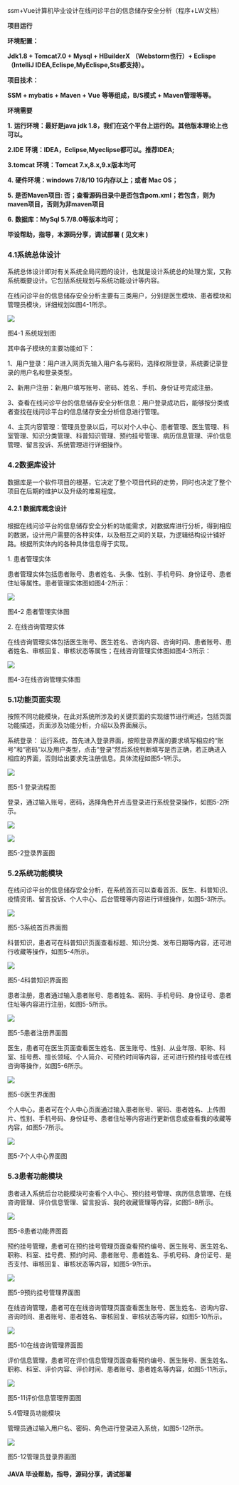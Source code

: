 ssm+Vue计算机毕业设计在线问诊平台的信息储存安全分析（程序+LW文档）

**项目运行**

**环境配置：**

**Jdk1.8 + Tomcat7.0 + Mysql + HBuilderX** **（Webstorm也行）+ Eclispe（IntelliJ
IDEA,Eclispe,MyEclispe,Sts都支持）。**

**项目技术：**

**SSM + mybatis + Maven + Vue** **等等组成，B/S模式 + Maven管理等等。**

**环境需要**

**1.** **运行环境：最好是java jdk 1.8，我们在这个平台上运行的。其他版本理论上也可以。**

**2.IDE** **环境：IDEA，Eclipse,Myeclipse都可以。推荐IDEA;**

**3.tomcat** **环境：Tomcat 7.x,8.x,9.x版本均可**

**4.** **硬件环境：windows 7/8/10 1G内存以上；或者 Mac OS；**

**5.** **是否Maven项目: 否；查看源码目录中是否包含pom.xml；若包含，则为maven项目，否则为非maven项目**

**6.** **数据库：MySql 5.7/8.0等版本均可；**

**毕设帮助，指导，本源码分享，调试部署** **(** **见文末** **)**

### 4.1系统总体设计

系统总体设计即对有关系统全局问题的设计，也就是设计系统总的处理方案，又称系统概要设计。它包括系统规划与系统功能设计等内容。

在线问诊平台的信息储存安全分析主要有三类用户，分别是医生模块、患者模块和管理员模块，详细规划如图4-1所示。

![](./res/e3d5eb201fe64f48a5a09f013619c06c.png)

图4-1 系统规划图

其中各子模块的主要功能如下：

1、用户登录：用户进入网页先输入用户名与密码，选择权限登录，系统要记录登录的用户名和登录类型。

2、新用户注册：新用户填写账号、密码、姓名、手机、身份证号完成注册。

3、查看在线问诊平台的信息储存安全分析信息：用户登录成功后，能够按分类或者查找在线问诊平台的信息储存安全分析信息进行管理。

4、主页内容管理：管理员登录以后，可以对个人中心、患者管理、医生管理、科室管理、知识分类管理、科普知识管理、预约挂号管理、病历信息管理、评价信息管理、留言投诉、系统管理进行详细操作。

### 4.2数据库设计

数据库是一个软件项目的根基，它决定了整个项目代码的走势，同时也决定了整个项目在后期的维护以及升级的难易程度。

#### 4.2.1 数据库概念设计

根据在线问诊平台的信息储存安全分析的功能需求，对数据库进行分析，得到相应的数据，设计用户需要的各种实体，以及相互之间的关联，为逻辑结构设计铺好路。根据所实体内的各种具体信息得于实现。

1\. 患者管理实体

患者管理实体包括患者账号、患者姓名、头像、性别、手机号码、身份证号、患者住址等属性。患者管理实体图如图4-2所示：

![](./res/7af51352843b482683f5ffd0afec5457.png)

图4-2 患者管理实体图

2\. 在线咨询管理实体

在线咨询管理实体包括医生账号、医生姓名、咨询内容、咨询时间、患者账号、患者姓名、审核回复、审核状态等属性；在线咨询管理实体图如图4-3所示：

![](./res/3eb1c89700f346b587e0d9e8388300f6.png)

图4-3在线咨询管理实体图

### 5.1功能页面实现

按照不同功能模块，在此对系统所涉及的关键页面的实现细节进行阐述，包括页面功能描述，页面涉及功能分析，介绍以及界面展示。

系统登录：
运行系统，首先进入登录界面，按照登录界面的要求填写相应的“账号”和“密码”以及用户类型，点击“登录”然后系统判断填写是否正确，若正确进入相应的界面，否则给出要求先注册信息。具体流程如图5-1所示。

![](./res/046a4246eed846f7bc43efc3f7e8943c.png)

图5-1 登录流程图

登录，通过输入账号，密码，选择角色并点击登录进行系统登录操作，如图5-2所示。

![](./res/4d4895cb40ed474b9772e7854ec92840.png)

![](./res/e1775b2fe731421a9af8a2d2968e03b1.png)

图5-2登录界面图

### 5.2系统功能模块

在线问诊平台的信息储存安全分析，在系统首页可以查看首页、医生、科普知识、疫情资讯、留言投诉、个人中心、后台管理等内容进行详细操作，如图5-3所示。

![](./res/1cd353b7bc874487adc31329c881912e.png)

图5-3系统首页界面图

科普知识，患者可在科普知识页面查看标题、知识分类、发布日期等内容，还可进行收藏等操作，如图5-4所示。

![](./res/459f2430f8644bd68ff36e2e57d264fb.png)

图5-4科普知识界面图

患者注册，患者通过输入患者账号、患者姓名、密码、手机号码、身份证号、患者住址等内容进行注册，如图5-5所示。

![](./res/fa28347313eb4641890098fd9bb4a89e.png)

图5-5患者注册界面图

医生，患者可在医生页面查看医生姓名、医生账号、性别、从业年限、职称、科室、挂号费、擅长领域、个人简介、可预约时间等内容，还可进行预约挂号或在线咨询等操作，如图5-6所示。

![](./res/2a99630a24ec4aa4bccbca833243879b.png)

图5-6医生界面图

个人中心，患者可在个人中心页面通过输入患者账号、密码、患者姓名、上传图片、性别、手机号码、身份证号、患者住址等内容进行更新信息或查看我的收藏等内容，如图5-7所示。

![](./res/c24a56e228af400999797b71813196b1.png)

图5-7个人中心界面图

### 5.3患者功能模块

患者进入系统后台功能模块可查看个人中心、预约挂号管理、病历信息管理、在线咨询管理、评价信息管理、留言投诉、我的收藏管理等内容，如图5-8所示。

![](./res/abccc99d2a764d3d975ad81fcd6207d9.png)

图5-8患者功能界图面

预约挂号管理，患者可在预约挂号管理页面查看预约编号、医生账号、医生姓名、职称、科室、挂号费、预约时间、患者账号、患者姓名、手机号码、身份证号、是否支付、审核回复、审核状态等内容，如图5-9所示。

![](./res/958122d1688e48649eb7e3660dc8b7ee.png)

图5-9预约挂号管理界面图

在线咨询管理，患者可在在线咨询管理页面查看医生账号、医生姓名、咨询内容、咨询时间、患者账号、患者姓名、审核回复、审核状态等内容，如图5-10所示。

![](./res/f3c86ee5a03e4486ae322a233bc41f42.png)

图5-10在线咨询管理界面图

评价信息管理，患者可在评价信息管理页面查看预约编号、医生账号、医生姓名、职称、科室、评价内容、评价时间、患者账号、患者姓名等内容，如图5-11所示。

![](./res/1a1e928ea2a24f2fb60544aae01a9b90.png)

图5-11评价信息管理界面图

5.4管理员功能模块

管理员通过输入用户名、密码、角色进行登录进入系统，如图5-12所示。

![](./res/56adf807f4cd4bd4a5d706c97aa2fc49.png)

图5-12管理员登录界面图

#### **JAVA** **毕设帮助，指导，源码分享，调试部署**

